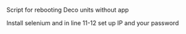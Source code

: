 Script for rebooting Deco units without app

Install selenium and in line 11-12 set up IP and your password

